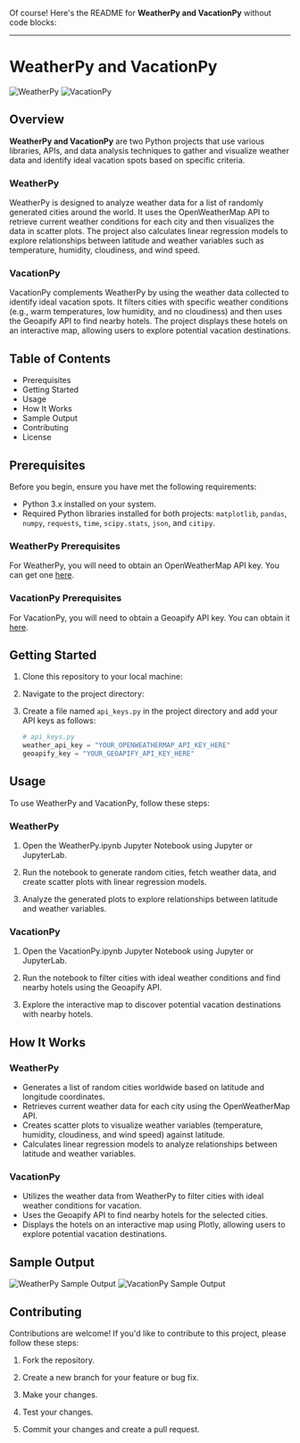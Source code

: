 Of course! Here's the README for **WeatherPy and VacationPy** without code blocks:

---

# WeatherPy and VacationPy

![WeatherPy](WeatherPy/images/weatherpy_map.png)
![VacationPy](VacationPy/images/vacationpy_map.png)

## Overview

**WeatherPy and VacationPy** are two Python projects that use various libraries, APIs, and data analysis techniques to gather and visualize weather data and identify ideal vacation spots based on specific criteria.

### WeatherPy

WeatherPy is designed to analyze weather data for a list of randomly generated cities around the world. It uses the OpenWeatherMap API to retrieve current weather conditions for each city and then visualizes the data in scatter plots. The project also calculates linear regression models to explore relationships between latitude and weather variables such as temperature, humidity, cloudiness, and wind speed.

### VacationPy

VacationPy complements WeatherPy by using the weather data collected to identify ideal vacation spots. It filters cities with specific weather conditions (e.g., warm temperatures, low humidity, and no cloudiness) and then uses the Geoapify API to find nearby hotels. The project displays these hotels on an interactive map, allowing users to explore potential vacation destinations.

## Table of Contents

- Prerequisites
- Getting Started
- Usage
- How It Works
- Sample Output
- Contributing
- License

## Prerequisites

Before you begin, ensure you have met the following requirements:

- Python 3.x installed on your system.
- Required Python libraries installed for both projects: `matplotlib`, `pandas`, `numpy`, `requests`, `time`, `scipy.stats`, `json`, and `citipy`.

### WeatherPy Prerequisites

For WeatherPy, you will need to obtain an OpenWeatherMap API key. You can get one [here](https://openweathermap.org/api).

### VacationPy Prerequisites

For VacationPy, you will need to obtain a Geoapify API key. You can obtain it [here](https://geoapify.com/).

## Getting Started

1. Clone this repository to your local machine:

2. Navigate to the project directory:

3. Create a file named `api_keys.py` in the project directory and add your API keys as follows:

   ```python
   # api_keys.py
   weather_api_key = "YOUR_OPENWEATHERMAP_API_KEY_HERE"
   geoapify_key = "YOUR_GEOAPIFY_API_KEY_HERE"
   ```

## Usage

To use WeatherPy and VacationPy, follow these steps:

### WeatherPy

1. Open the WeatherPy.ipynb Jupyter Notebook using Jupyter or JupyterLab.

2. Run the notebook to generate random cities, fetch weather data, and create scatter plots with linear regression models.

3. Analyze the generated plots to explore relationships between latitude and weather variables.

### VacationPy

1. Open the VacationPy.ipynb Jupyter Notebook using Jupyter or JupyterLab.

2. Run the notebook to filter cities with ideal weather conditions and find nearby hotels using the Geoapify API.

3. Explore the interactive map to discover potential vacation destinations with nearby hotels.

## How It Works

### WeatherPy

- Generates a list of random cities worldwide based on latitude and longitude coordinates.
- Retrieves current weather data for each city using the OpenWeatherMap API.
- Creates scatter plots to visualize weather variables (temperature, humidity, cloudiness, and wind speed) against latitude.
- Calculates linear regression models to analyze relationships between latitude and weather variables.

### VacationPy

- Utilizes the weather data from WeatherPy to filter cities with ideal weather conditions for vacation.
- Uses the Geoapify API to find nearby hotels for the selected cities.
- Displays the hotels on an interactive map using Plotly, allowing users to explore potential vacation destinations.

## Sample Output

![WeatherPy Sample Output](WeatherPy/images/weatherpy_sample.png)
![VacationPy Sample Output](VacationPy/images/vacationpy_sample.png)

## Contributing

Contributions are welcome! If you'd like to contribute to this project, please follow these steps:

1. Fork the repository.

2. Create a new branch for your feature or bug fix.

3. Make your changes.

4. Test your changes.

5. Commit your changes and create a pull request.
